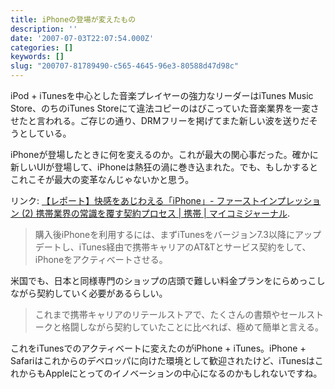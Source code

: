 ```yaml
---
title: iPhoneの登場が変えたもの
description: ''
date: '2007-07-03T22:07:54.000Z'
categories: []
keywords: []
slug: "200707-81789490-c565-4645-96e3-80588d47d98c"
---
```

iPod + iTunesを中心とした音楽プレイヤーの強力なリーダーはiTunes Music Store、のちのiTunes Storeにて違法コピーのはびこっていた音楽業界を一変させたと言われる。ご存じの通り、DRMフリーを掲げてまた新しい波を送りだそうとしている。

iPhoneが登場したときに何を変えるのか。これが最大の関心事だった。確かに新しいUIが登場して、iPhoneは熱狂の渦に巻き込まれた。でも、もしかするとこれこそが最大の変革なんじゃないかと思う。

リンク: [【レポート】快感をあじわえる「iPhone」- ファーストインプレッション (2) 携帯業界の常識を覆す契約プロセス | 携帯 | マイコミジャーナル](http://journal.mycom.co.jp/articles/2007/07/01/iphone2/001.html "【レポート】快感をあじわえる「iPhone」- ファーストインプレッション (2) 携帯業界の常識を覆す契約プロセス | 携帯 | マイコミジャーナル").

> 購入後iPhoneを利用するには、まずiTunesをバージョン7.3以降にアップデートし、iTunes経由で携帯キャリアのAT&Tとサービス契約をして、iPhoneをアクティべートさせる。

米国でも、日本と同様専門のショップの店頭で難しい料金プランをにらめっこしながら契約していく必要があるらしい。

> これまで携帯キャリアのリテールストアで、たくさんの書類やセールストークと格闘しながら契約していたことに比べれば、極めて簡単と言える。

これをiTunesでのアクティベートに変えたのがiPhone + iTunes。iPhone + Safariはこれからのデベロッパに向けた環境として歓迎されたけど、iTunesはこれからもAppleにとってのイノベーションの中心になるのかもしれないですね。